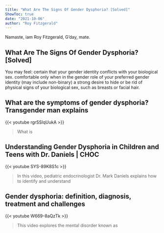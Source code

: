 ```yaml
---
title: "What Are The Signs Of Gender Dysphoria? [Solved]"
ShowToc: true 
date: "2021-10-06"
author: "Roy Fitzgerald" 
---
```


Namaste, iam Roy Fitzgerald, G’day, mate.
## What Are The Signs Of Gender Dysphoria? [Solved]
You may feel: certain that your gender identity conflicts with your biological sex. comfortable only when in the gender role of your preferred gender identity (may include non-binary) a strong desire to hide or be rid of physical signs of your biological sex, such as breasts or facial hair.

## What are the symptoms of gender dysphoria? Transgender man explains
{{< youtube rgrSSlqUukA >}}
>What is 

## Understanding Gender Dysphoria in Children and Teens with Dr. Daniels | CHOC
{{< youtube SYS-89K8S1c >}}
>In this video, pediatric endocrinologist Dr. Mark Daniels explains how to identify and understand 

## Gender dysphoria: definition, diagnosis, treatment and challenges
{{< youtube W669-8aQzTk >}}
>This video explores the mental disorder known as 

